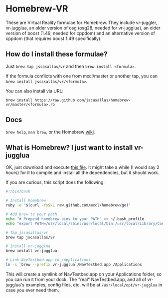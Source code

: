 Homebrew-VR
==============
These are Virtual Reality formulae for Homebrew. They include vr-juggler, vr-jugglua,
an older version of osg (osg28, needed for vr-jugglua), an older version of boost (1.49, needed for cppdom) and
an alternative version of cppdom (that requires boost 1.49 specifically).

How do I install these formulae?
--------------------------------
Just `brew tap jscasallas/vr` and then `brew install <formula>`.

If the formula conflicts with one from mxcl/master or another tap, you can `brew install jscasallas/vr/<formula>`.

You can also install via URL:

```
brew install https://raw.github.com/jscasallas/homebrew-vr/master/<formula>.rb
```

Docs
----
`brew help`, `man brew`, or the Homebrew [wiki][].

[wiki]:http://wiki.github.com/mxcl/homebrew

What is Homebrew? I just want to install vr-jugglua
---------------------------------------------------

OK, just download and execute [this file](https://raw.github.com/gist/3903921/vr-jugglua-install.sh).
It might take a while (I would say 2 hours) for it to compile and install all the dependencies, but it should work.

If you are curious, this script does the following:

```sh
#!/bin/bash

# Install homebrew
ruby -e "$(curl -fsSkL raw.github.com/mxcl/homebrew/go)"

# Add brew to your path
echo "# Prepend homebrew bins to your PATH" >> ~/.bash_profile
echo "export PATH=/usr/local/sbin:/usr/local/bin:/usr/local/Library/Contributions/examples:$PATH" >> ~/.bash_profile

# Tap jscasallas/vr
brew tap jscasallas/vr

# Install vr-jugglua
brew install vr-jugglua

# Link NavTestbed.app to /Applications
ln -s `brew --prefix vr-jugglua`/NavTestbed.app /Applications
```

This will create a symlink of NavTestbed.app on your Applications folder, so you can run it from your dock.
The "real" NavTestbed.app, and all of vr-jugglua's examples, config files, etc, will be at 
`/usr/local/opt/vr-jugglua` in case you ever need them.
